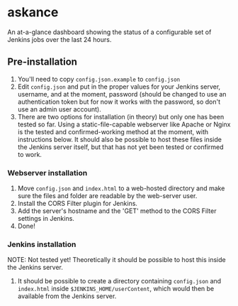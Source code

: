 # askance
An at-a-glance dashboard showing the status of a configurable set of Jenkins jobs over the last 24 hours.

## Pre-installation
1. You'll need to copy `config.json.example` to `config.json`
2. Edit `config.json` and put in the proper values for your Jenkins server, username, and at the moment, password (should be changed to use an authentication token but for now it works with the password, so don't use an admin user account).
3. There are two options for installation (in theory) but only one has been tested so far. Using a static-file-capable webserver like Apache or Nginx is the tested and confirmed-working method at the moment, with instructions below. It should also be possible to host these files inside the Jenkins server itself, but that has not yet been tested or confirmed to work.

### Webserver installation
1. Move `config.json` and `index.html` to a web-hosted directory and make sure the files and folder are readable by the web-server user.
2. Install the CORS Filter plugin for Jenkins.
3. Add the server's hostname and the 'GET' method to the CORS Filter settings in Jenkins.
4. Done!

### Jenkins installation
NOTE: Not tested yet! Theoretically it should be possible to host this inside the Jenkins server.
1. It should be possible to create a directory containing `config.json` and `index.html` inside `$JENKINS_HOME/userContent`, which would then be available from the Jenkins server.
